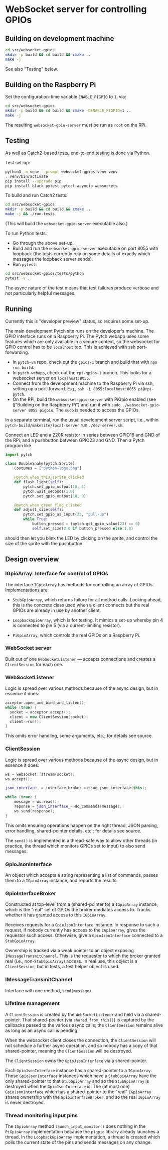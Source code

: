 # WebSocket server for controlling GPIOs

## Building on development machine

``` bash
cd src/websocket-gpios
mkdir -p build && cd build && cmake ..
make -j
```

See also "Testing" below.


## Building on the Raspberry Pi

Set the configuration-time variable `ENABLE_PIGPIO` to `1`, via:

``` bash
cd src/websocket-gpios
mkdir -p build && cd build && cmake -DENABLE_PIGPIO=1 ..
make -j
```

The resulting `websocket-gpio-server` must be run as `root` on the
RPi.


## Testing

As well as Catch2-based tests, end-to-end testing is done via Python.

Test set-up:

``` bash
python3 -m venv --prompt websocket-gpios-venv venv
. venv/bin/activate
pip install --upgrade pip
pip install black pytest pytest-asyncio websockets
```

To build and run Catch2 tests:

``` bash
cd src/websocket-gpios
mkdir -p build && cd build && cmake ..
make -j && ./run-tests
```

(This will build the `websocket-gpio-server` executable also.)

To run Python tests:

* Go through the above set-up.
* Build and run the `websocket-gpio-server` executable on port 8055
  with loopback (the tests currently rely on some details of exactly
  which messages the loopback server sends).
* Run `pytest`:


``` bash
cd src/websocket-gpios/tests/python
pytest -v .
```

The async nature of the test means that test failures produce verbose
and not particularly helpful messages.


## Running

Currently this is "developer preview" status, so requires some set-up.

The main development Pytch site runs on the developer's machine.  The
GPIO interface runs on a Raspberry Pi.  The Pytch webapp uses some
features which are only available in a secure context, so the
websocket for GPIO control has to be `localhost` too.  This is
achieved with ssh port-forwarding.

* In `pytch-vm` repo, check out the `gpios-1` branch and build that
  with `npm run build`.
* In `pytch-webapp`, check out the `rpi-gpios-1` branch.  This looks
  for a websocket server on `localhost:8055`.
* Connect from the development machine to the Raspberry Pi via ssh,
  setting up a port-forward.  E.g., `ssh -L 8055:localhost:8055
  pi@rpi-pytch`.
* On the RPi, build the `websocket-gpio-server` with PiGpio enabled
  (see §"Building on the Raspberry Pi") and run it with `sudo
  ./websocket-gpio-server 8055 pigpio`.  The `sudo` is needed to
  access the GPIOs.

In a separate terminal, run the usual development server script, i.e.,
within `pytch-build/makesite/local-server` run `./dev-server.sh`.

Connect an LED and a 220R resistor in series between GPIO18 and GND of
the RPi, and a pushbutton between GPIO23 and GND.  Then a Pytch
program like

``` python
import pytch

class DoubleSnake(pytch.Sprite):
    Costumes = ["python-logo.png"]

    @pytch.when_this_sprite_clicked
    def flash_light(self):
        pytch.set_gpio_output(18, 1)
        pytch.wait_seconds(1.0)
        pytch.set_gpio_output(18, 0)

    @pytch.when_green_flag_clicked
    def adjust_size(self):
        pytch.set_gpio_as_input(23, "pull-up")
        while True:
            button_pressed = (pytch.get_gpio_value(23) == 0)
            self.set_size(2.0 if button_pressed else 1.0)
```

should then let you blink the LED by clicking on the sprite, and
control the size of the sprite with the pushbutton.


## Design overview

### IGpioArray: Interface for control of GPIOs

The interface `IGpioArray` has methods for controlling an array of
GPIOs.  Implementations are:

* `StubGpioArray`, which returns failure for all method calls.
  Looking ahead, this is the concrete class used when a client
  connects but the real GPIOs are already in use by another client.

* `LoopbackGpioArray`, which is for testing.  It mimics a set-up
  whereby pin 4 is connected to pin 5 (via a current-limiting
  resistor).

* `PiGpioArray`, which controls the real GPIOs on a Raspberry Pi.

### WebSocket server

Built out of one `WebSocketListener` — accepts connections and creates
a `ClientSession` for each one.

### WebSocketListener

Logic is spread over various methods because of the async design, but
in essence it does:

``` c++
acceptor.open_and_bind_and_listen();
while (true) {
  socket = acceptor.accept();
  client = new ClientSession(socket);
  client->run();
}
```

This omits error handling, some arguments, etc.; for details see
source.

### ClientSession

Logic is spread over various methods because of the async design, but
in essence it does:

``` c++
ws = websocket::stream(socket);
ws.accept();

json_interface_ = interface_broker->issue_json_interface(this);

while (true) {
    message = ws.read();
    reponse = json_interface_->do_commands(message);
    ws.send(response);
}
```

This omits ensuring operations happen on the right thread, JSON
parsing, error handling, shared-pointer details, etc.; for details see
source.

The `send()` is implemented in a thread-safe way to allow other
threads (in practice, the thread which monitors GPIOs set to input) to
also send messages.

### GpioJsonInterface

An object which accepts a string representing a list of commands,
passes them to a `IGpioArray` instance, and reports the results.

### GpioInterfaceBroker

Constructed at top-level from a (shared-pointer to) a `IGpioArray`
instance, which is the "real" set of GPIOs the broker mediates access
to.  Tracks whether it has granted access to this `IGpioArray`.

Receives requests for a `GpioJsonInterface` instance.  In response to
such a request, if nobody currently has access to the `IGpioArray`,
gives the requestor such access.  Otherwise, give a
`GpioJsonInterface` connected to a `StubGpioArray`.

Ownership is tracked via a weak pointer to an object exposing
`IMessageTransmitChannel`.  This is the requestor to which the broker
granted real (i.e., non-`StubGpioArray`) access.  In real use, this
object is a `ClientSession`, but in tests, a test helper object is
used.

### IMessageTransmitChannel

Interface with one method, `send(message)`.

### Lifetime management

A `ClientSession` is created by the `WebSocketListener` and held via a
shared-pointer.  That shared-pointer (via `shared_from_this()`) is
captured by the callbacks passed to the various async calls; the
`ClientSession` remains alive as long as an async call is pending.

When the websocket client closes the connection, the `ClientSession`
will not schedule a further async operation, and so nobody has a copy
of that shared-pointer, meaning the `ClientSession` will be destroyed.

The `ClientSession` owns the `GpioJsonInterface` via a shared-pointer.

Each `GpioJsonInterface` instance has a shared-pointer to a
`IGpioArray`.  Those `GpioJsonInterface` instances which have a
`StubGpioArray` have the only shared-pointer to that `StubGpioArray`
and so the `StubGpioArray` is destroyed when the `GpioJsonInterface`
is.  The (at most one) `GpioJsonInterface` which has a shared-pointer
to the "real" `IGpioArray` shares ownership with the
`GpioInterfaceBroker`, and so the real `IGpioArray` is never
destroyed.

### Thread monitoring input pins

The `IGpioArray` method `launch_input_monitor()` does nothing in the
`PiGpioArray` implementation because the `pigpio` library already
launches a thread.  In the `LoopbackGpioArray` implementation, a
thread is created which polls the current state of the pins and sends
messages on any change.
